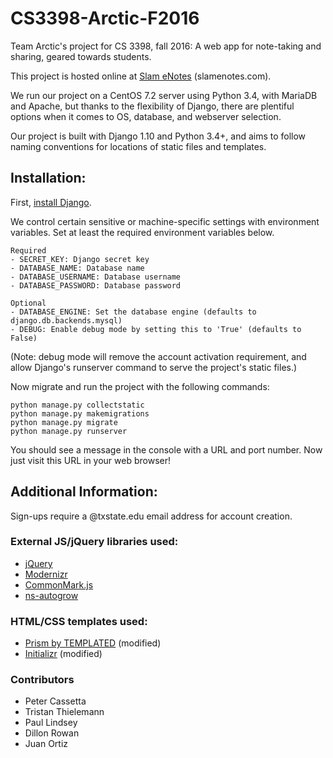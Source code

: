 # CS3398-Arctic-F2016

Team Arctic's project for CS 3398, fall 2016: A web app for note-taking and sharing, geared towards students.

This project is hosted online at [Slam eNotes](http://slamenotes.com) (slamenotes.com).

We run our project on a CentOS 7.2 server using Python 3.4, with MariaDB and Apache, but thanks to the flexibility of Django, there are plentiful options when it comes to OS, database, and webserver selection.

Our project is built with Django 1.10 and Python 3.4+, and aims to follow naming conventions for locations of static files and templates.

## Installation:
First, [install Django](https://docs.djangoproject.com/en/1.10/intro/install/).

We control certain sensitive or machine-specific settings with environment variables.
Set at least the required environment variables below.

```
Required
- SECRET_KEY: Django secret key
- DATABASE_NAME: Database name
- DATABASE_USERNAME: Database username
- DATABASE_PASSWORD: Database password

Optional
- DATABASE_ENGINE: Set the database engine (defaults to django.db.backends.mysql)
- DEBUG: Enable debug mode by setting this to 'True' (defaults to False)
```

(Note: debug mode will remove the account activation requirement, and allow Django's runserver command to serve the project's static files.)

Now migrate and run the project with the following commands:

```
python manage.py collectstatic
python manage.py makemigrations
python manage.py migrate
python manage.py runserver
```

You should see a message in the console with a URL and port number. Now just visit this URL in your web browser!

## Additional Information:
Sign-ups require a @txstate.edu email address for account creation.

### External JS/jQuery libraries used:
- [jQuery](https://jquery.com/)
- [Modernizr](https://modernizr.com/)
- [CommonMark.js](https://github.com/jgm/commonmark.js/)
- [ns-autogrow](https://github.com/ro31337/jquery.ns-autogrow/)

### HTML/CSS templates used:
- [Prism by TEMPLATED](https://templated.co/prism) (modified)
- [Initializr](http://www.initializr.com/) (modified)

### Contributors
- Peter Cassetta
- Tristan Thielemann
- Paul Lindsey
- Dillon Rowan
- Juan Ortiz
